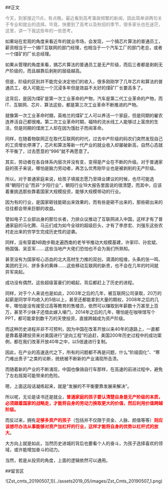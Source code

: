 ##正文

<font color="grey">今天，到家接近11点，有点晚，最近看到高考事故频繁的新闻，因此简单讲两句关于专业和就业的选择。毕竟，快要到了高考以及秋招的季节，很多家长也在迷茫，这里，讲一下我这些年的一些思考。</font>

如果站在宏观的角度来看近年的就业市场，会发现，一个搞芯片算法的普通员工，薪资相当于一个搞IT互联网的部门经理，也相当于一个汽车工厂的部门老总，或者一个煤矿的厂长总经理。

如果从管理的角度来看，搞芯片算法的普通员工是无产阶级，而后三者都是剥削无产阶级的，而且越靠后剥削的层级越高。

但是，阶级的区别并不能完全决定他们的收入，很多刚刚学了几年芯片和算法的普通员工，收入可能比一个沉浸多年但是效益不太好的煤矿厂长要高多了。

这背后，是因为煤矿是第一次工业革命的产物，汽车是第二代工业革命的产物，而IT、互联网、芯片、算法这些，都是第三次工业革命不断推进的产物。

就像第一次工业革命时期，英格兰的煤矿工人可以养活一个家庭，但是同期的雇农连养活自己都很难。第二次工业革命时期，福特的流水线工人能够过上富庶的生活，但是同期的煤炭工人却在因为饿肚子而闹革命。

同样，在随着物联网正在取代互联网的时代，过去中产阶级的码农们突然发现自己的工资增长停滞了，芯片和算法等新一代产业的就业收入却屡破新高，自然心态就不平衡了，过去愿意的“996”就不再愿意了。

其实，劳动者在各自体系内层次并没有变，变得是产业在不断的升级。对于普通家庭的孩子来说，哪怕是脑力劳动者，再怎么优秀刚毕业也是被剥削的无产阶级。

所以，对于普通家庭来说，给孩子填报志愿乃至择业建议的时候，也尽可能选择“朝阳行业”而非“夕阳行业”，朝阳行业19大报告里面说的很清楚，而其中，应该着重挑选那些靠着国家大规模投资，能够大规模带动的行业。

因为有的行业，是国家砸钱能砸出来效果的，而有些是砸不出来的，那些砸出来的往往都会带来巨额的收益。

譬如电子工业部出身的那位长者，力排众议推动了互联网进入中国，这样才有了普通家庭的马化腾、马云们成为如今全球的超级巨头，才有了李彦宏、刘强东这些农村走出来的穷学生完成历史性的逆袭。

同样，没有穿着NB跑步鞋走遍西南的老爷爷推动大规模基建，许家印、孙宏斌、杨国强、吴亚军.......这些当地产大佬们恐怕也不会为我们所熟知。

甚至没有为国家呕心沥血的北大高材生力推的双创，滴滴的程维，头条的张一鸣、美团的王兴、拼多多的黄峥.......这些移动互联网的新贵，也不会在几年的时间就异军突起。

成功没有偶然，这些超级富豪们的崛起，背后都赶上了历史的进程。

同样，对于个人来说也是如此，2003年之后的几年，被互联网公司录取，20万的起薪是同学平均收入的5倍以上，甚至还都能拿到大量的期权，2008年之后的几年，哪怕是没有接受过高等教育的售楼员，依然可以赚取到年薪数十万甚至上百万，甚至不少妹子还借此嫁入壕门，2014年之后的几年，哪怕是在咖啡馆写个PPT，都可能拿到数千万的天使投资，直接跨越成为资产阶级。

而这种历史进程并非不可预判，因为中国在改革开放以来40年的道路上，一直都是靠着基建投资来对美国进行“逆向工程”的追赶，美国200年历史过程中的成功案例，都在我们改革开放40年之中，以5倍速进行复制。

因此，在产业的高速迭代之下，所有的问题都不再是问题，什么“阶级固化”、“寒门难出贵子”之类的论断，统统被不断新的产业涌现所击溃。

而随着新的产业的不断涌现，中国也像骑自行车那样，在高速的前进过程中，避免了左右摇晃可能带来的危险。

嗯，上面这段话凝练起来，就是“发展的不平衡要靠发展来解决”。

所以呢，无论是读书还是就业，<font color="red">**普通家庭的孩子要认清楚自身是无产阶级的本质，必须跟着国家的战略走，才能将自身的劳动力换取更大的价值，然后利用价值跨越阶级。**</font>

而反过来，拥有<font color="red">**足够多资产的孩子**</font>（包括并不仅限于资金、人脉、颜值等等）<font color="red">**则应该想尽办法从事能够对资产加杠杆的行业，这样才能将自身的优势以杠杆式的放大**</font>。

大方向上就是如此，当然历史进城的背后也要看个人的奋斗，为孩子选择喜欢的领域，或许能增加奋斗的动力。

当然，若是从投资的角度，上面的逻辑依然可以通用。 

##留言区
 <div align="center">![Zst_cmts_20190507_1](../assets2019_05/images/Zst_Cmts_20190507_1.png)</div>